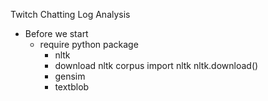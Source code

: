 Twitch Chatting Log Analysis

- Before we start
   - require python package
      - nltk
      - download nltk corpus 
          import nltk
          nltk.download()
      - gensim
      - textblob
      
